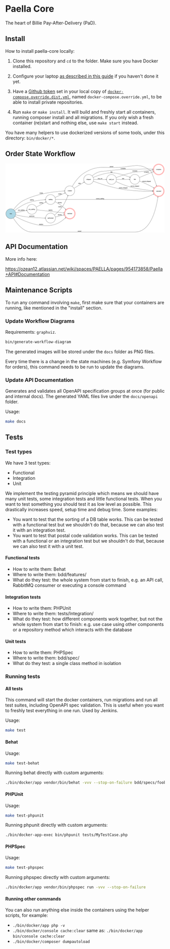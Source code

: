 # Paella Core

The heart of Billie Pay-After-Delivery (PaD).

## Install

How to install paella-core locally:

1. Clone this repository and `cd` to the folder. Make sure you have Docker installed.

2. Configure your laptop [as described in this guide](https://ozean12.atlassian.net/wiki/spaces/INFRA/pages/868385662/Local+Development)
if you haven't done it yet.
   
3. Have a [Github token](https://github.com/settings/tokens) set in your local copy of 
[`docker-compose.override.dist.yml`](docker-compose.override.dist.yml), named `docker-compose.override.yml`,
to be able to install private repositories.

4. Run `make` or `make install`. It will build and freshly start all containers, running composer install 
and all migrations. If you only wish a fresh container (re)start and nothing else, use `make start` instead.

You have many helpers to use dockerized versions of some tools, under this directory: `bin/docker/*`.

## Order State Workflow

![orders_workflow](src/Resources/docs/orders-workflow.png)

## API Documentation

More info here:

https://ozean12.atlassian.net/wiki/spaces/PAELLA/pages/954173858/Paella+API#Documentation

## Maintenance Scripts

To run any command involving `make`, first make sure that your containers are running,
like mentioned in the "install" section.

### Update Workflow Diagrams
Requirements: `graphviz`.

```bash
bin/generate-workflow-diagram
```

The generated images will be stored under the `docs` folder as PNG files.

Every time there is a change in the state machines (e.g. Symfony Workflow for orders),
this command needs to be run to update the diagrams.

### Update API Documentation

Generates and validates all OpenAPI specification groups at once (for public and internal docs).
The generated YAML files live under the `docs/openapi` folder.

Usage:

```bash
make docs
```

## Tests

### Test types

We have 3 test types:
* Functional
* Integration
* Unit

We implement the testing pyramid principle which means we should have many unit tests, some integration tests and little functional tests.
When you want to test something you should test it as low level as possible. This drastically increases speed, setup time and debug time.
Some examples:
* You want to test that the sorting of a DB table works. This can be tested with a functional test but we shouldn't do that, because we can also test it with an integration test.
* You want to test that postal code validation works. This can be tested with a functional or an integration test but we shouldn't do that, because we can also test it with a unit test.

#### Functional tests

* How to write them: Behat
* Where to write them: bdd/features/
* What do they test: the whole system from start to finish, e.g. an API call, RabbitMQ consumer or executing a console command

#### Integration tests

* How to write them: PHPUnit
* Where to write them: tests/Integration/
* What do they test: how different components work together, but not the whole system from start to finish: e.g. use case using other components or a repository method which interacts with the database

#### Unit tests

* How to write them: PHPSpec
* Where to write them: bdd/spec/
* What do they test: a single class method in isolation

### Running tests

#### All tests

This command will start the docker containers, run migrations and run all test suites,
including OpenAPI spec validation.
This is useful when you want to freshly test everything in one run.
Used by Jenkins.

Usage:
```bash
make test
```

#### Behat

Usage:
```bash
make test-behat
```

Running behat directly with custom arguments:
```bash
./bin/docker/app vendor/bin/behat -vvv --stop-on-failure bdd/specs/foobar.feature
```

#### PHPUnit
Usage:
```bash
make test-phpunit
```

Running phpunit directly with custom arguments:
```bash
./bin/docker-app-exec bin/phpunit tests/MyTestCase.php
```

#### PHPSpec

Usage:
```bash
make test-phpspec
```

Running phpspec directly with custom arguments:
```bash
./bin/docker/app vendor/bin/phpspec run -vvv --stop-on-failure
```

#### Running other commands

You can also run anything else inside the containers using the helper scripts, for example:

-  `./bin/docker/app php -v`
-  `./bin/docker/console cache:clear` same as: `./bin/docker/app bin/console cache:clear`
-  `./bin/docker/composer dumpautoload`
